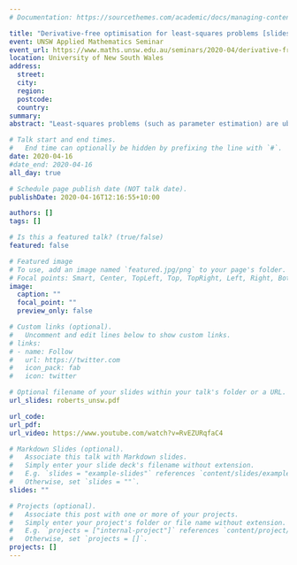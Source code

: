 ```yaml
---
# Documentation: https://sourcethemes.com/academic/docs/managing-content/

title: "Derivative-free optimisation for least-squares problems [slides available]"
event: UNSW Applied Mathematics Seminar
event_url: https://www.maths.unsw.edu.au/seminars/2020-04/derivative-free-optimisation-least-squares-problems
location: University of New South Wales
address:
  street:
  city:
  region:
  postcode:
  country:
summary:
abstract: "Least-squares problems (such as parameter estimation) are ubiquitous across quantitative disciplines. Optimisation algorithms for solving such problems are numerous and well-established. However, in cases where models are computationally expensive, black box, or noisy, classical algorithms can be impractical or even fail. Derivative-free optimisation (DFO) methods provide an alternative approach which can handle these settings. In this talk, Lindon will introduce a derivative-free version of the classical Gauss-Newton method, discuss its theoretical guarantees and software implementation, and describe applications of this technique to parameter estimation of global climate models and image reconstruction."

# Talk start and end times.
#   End time can optionally be hidden by prefixing the line with `#`.
date: 2020-04-16
#date_end: 2020-04-16
all_day: true

# Schedule page publish date (NOT talk date).
publishDate: 2020-04-16T12:16:55+10:00

authors: []
tags: []

# Is this a featured talk? (true/false)
featured: false

# Featured image
# To use, add an image named `featured.jpg/png` to your page's folder. 
# Focal points: Smart, Center, TopLeft, Top, TopRight, Left, Right, BottomLeft, Bottom, BottomRight.
image:
  caption: ""
  focal_point: ""
  preview_only: false

# Custom links (optional).
#   Uncomment and edit lines below to show custom links.
# links:
# - name: Follow
#   url: https://twitter.com
#   icon_pack: fab
#   icon: twitter

# Optional filename of your slides within your talk's folder or a URL.
url_slides: roberts_unsw.pdf

url_code:
url_pdf:
url_video: https://www.youtube.com/watch?v=RvEZURqfaC4

# Markdown Slides (optional).
#   Associate this talk with Markdown slides.
#   Simply enter your slide deck's filename without extension.
#   E.g. `slides = "example-slides"` references `content/slides/example-slides.md`.
#   Otherwise, set `slides = ""`.
slides: ""

# Projects (optional).
#   Associate this post with one or more of your projects.
#   Simply enter your project's folder or file name without extension.
#   E.g. `projects = ["internal-project"]` references `content/project/deep-learning/index.md`.
#   Otherwise, set `projects = []`.
projects: []
---
```

